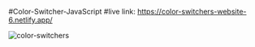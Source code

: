 #Color-Switcher-JavaScript
#live link:
https://color-switchers-website-6.netlify.app/

![color-switchers](https://github.com/Rahat848/Color-Switchers-6/assets/136954767/1755e7fa-239e-4e09-ab31-4b2dfdbdd1d2)
